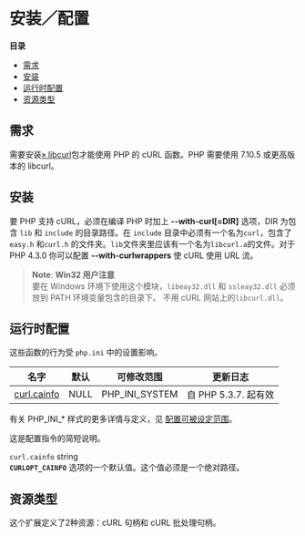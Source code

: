 安装／配置
==========

**目录**

-   [需求](/curl/setup.html#需求)
-   [安装](/curl/setup.html#安装)
-   [运行时配置](/curl/setup.html#运行时配置)
-   [资源类型](/curl/setup.html#资源类型)

需求
----

需要安装<a href="http://curl.haxx.se/" class="link external">» libcurl</a>包才能使用
PHP 的 cURL 函数。PHP 需要使用 7.10.5 或更高版本的 libcurl。

安装
----

要 PHP 支持 cURL，必须在编译 PHP 时加上 **--with-curl\[=DIR\]**
选项，DIR 为包含 `lib` 和 `include` 的目录路径。在 `include`
目录中必须有一个名为`curl`，包含了`easy.h` 和`curl.h`
的文件夹。`lib`文件夹里应该有一个名为`libcurl.a`的文件。对于 PHP 4.3.0
你可以配置 **--with-curlwrappers** 使 cURL 使用 URL 流。

> **Note**: **Win32 用户注意**  
> <span class="simpara"> 要在 Windows 环境下使用这个模块，`libeay32.dll`
> 和 `ssleay32.dll` 必须放到 PATH 环境变量包含的目录下。 </span> <span
> class="simpara"> 不用 cURL 网站上的`libcurl.dll`。 </span>

运行时配置
----------

这些函数的行为受 `php.ini` 中的设置影响。

| 名字                                                     | 默认 | 可修改范围       | 更新日志             |
|----------------------------------------------------------|------|------------------|----------------------|
| <a href="/curl/setup.html#" class="link">curl.cainfo</a> | NULL | PHP\_INI\_SYSTEM | 自 PHP 5.3.7. 起有效 |

有关 PHP\_INI\_\* 样式的更多详情与定义，见
<a href="/configuration/changes/modes.html" class="xref">配置可被设定范围</a>。

这是配置指令的简短说明。

`curl.cainfo` <span class="type">string</span>  
**`CURLOPT_CAINFO`** 选项的一个默认值。这个值必须是一个绝对路径。

资源类型
--------

这个扩展定义了2种资源：cURL 句柄和 cURL 批处理句柄。
